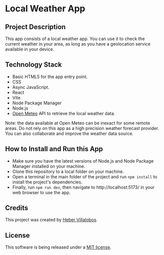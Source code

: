 # Local Weather App

## Project Description

This app consists of a local weather app. You can use it to check the current weather in your area, as long as you have a geolocation service available in your device.

## Technology Stack

- Basic HTML5 for the app entry point.
- CSS
- Async JavaScript.
- React
- Vite
- Node Package Manager
- Node.js
- [Open Meteo](https://open-meteo.com/) API to retrieve the local weather data.

Note: the data available at Open Meteo can be inexact for some remote areas. Do not rely on this app as a high precision weather forecast provider. You can also collaborate and improve the weather data source.

## How to Install and Run this App

- Make sure you have the latest versions of Node.js and Node Package Manager installed on your machine.
- Clone this repository to a local folder on your machine.
- Open a terminal in the main folder of the project and run `npm install` to install the project's dependencies.
- Finally, run `npm run dev`, then navigate to http://localhost:5173/ in your web browser to use the app.

## Credits

This project was created by [Heber Villalobos](https://github.com/heber737).

## License

This software is being released under a [MIT license](https://github.com/heber737/local-weather-app/blob/main/LICENSE.md).